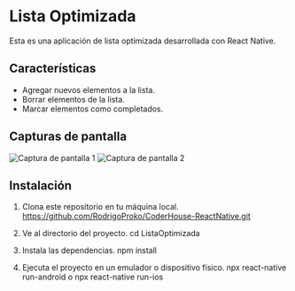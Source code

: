 # Lista Optimizada

Esta es una aplicación de lista optimizada desarrollada con React Native.

## Características

- Agregar nuevos elementos a la lista.
- Borrar elementos de la lista.
- Marcar elementos como completados.

## Capturas de pantalla

![Captura de pantalla 1](screenshot1.png)
![Captura de pantalla 2](screenshot2.png)

## Instalación

1. Clona este repositorio en tu máquina local.
https://github.com/RodrigoProko/CoderHouse-ReactNative.git

2. Ve al directorio del proyecto.
cd ListaOptimizada

3. Instala las dependencias.
npm install

4. Ejecuta el proyecto en un emulador o dispositivo físico.
npx react-native run-android o npx react-native run-ios



